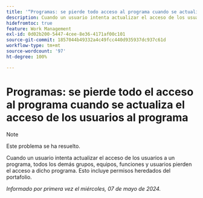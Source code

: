 ```yaml
---
title: '“Programas: se pierde todo acceso al programa cuando se actualiza el acceso de los usuarios al programa”'
description: Cuando un usuario intenta actualizar el acceso de los usuarios a un programa, todos los demás grupos, equipos, funciones y usuarios pierden el acceso a dicho programa. Esto incluye permisos heredados del portafolio.
hidefromtoc: true
feature: Work Management
exl-id: 0d02b200-5447-4cee-8e36-4171af00c101
source-git-commit: 1857044b49332a4c49fcc440d935937dc937c61d
workflow-type: tm+mt
source-wordcount: '97'
ht-degree: 100%

---
```


# Programas: se pierde todo el acceso al programa cuando se actualiza el acceso de los usuarios al programa

>[!NOTE]
>
>Este problema se ha resuelto.

Cuando un usuario intenta actualizar el acceso de los usuarios a un programa, todos los demás grupos, equipos, funciones y usuarios pierden el acceso a dicho programa. Esto incluye permisos heredados del portafolio.

_Informado por primera vez el miércoles, 07 de mayo de 2024._

